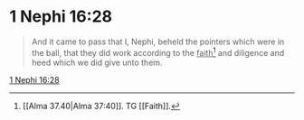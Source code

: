# 1 Nephi 16:28

> And it came to pass that I, Nephi, beheld the pointers which were in the ball, that they did work according to the <u>faith</u>[^a] and diligence and heed which we did give unto them.

[1 Nephi 16:28](https://www.churchofjesuschrist.org/study/scriptures/bofm/1-ne/16?lang=eng&id=p28#p28)


[^a]: [[Alma 37.40|Alma 37:40]]. TG [[Faith]].
